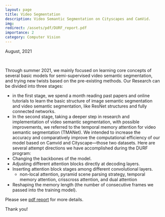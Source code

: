 ```yaml
---
layout: page
title: Video Segmentation
description: Video Semantic Segmentation on Cityscapes and CamVid.
img: 
redirect: /assets/pdf/DURF_report.pdf
importance: 2
category: Computer Vision
---
```


August, 2021

<br>

Through summer 2021, we mainly focused on learning core concepts of several basic models for semi-supervised video semantic segmentation, and trying new twists based on the pre-existing methods. Our Research can be divided into three stages: 
- in the first stage, we spend a month reading past papers and online tutorials to learn the basic structure of image semantic segmentation and video semantic segmentation, like ResNet structures and fully connected networks.
- In the second stage, taking a deeper step in research and implementation of video semantic segmentation, with possible improvements, we referred to the temporal memory attention for video semantic segmentation (TMANet). We intended to increase the accuracy and comparatively improve the computational efficiency of our model based on Camvid and Cityscape—those two datasets. Here are several attempt directions we have accomplished during the DURF program:
- Changing the backbones of the model.
- Adjusting different attention blocks directly at decoding layers.
- Inserting attention block stages among different convolutional layers.
    - non-local attention, pyramid scene parsing strategy, temporal memory attention, crisscross attention, and dual attention
- Reshaping the memory length (the number of consecutive frames we passed into the training model).

Please see <a href="/assets/pdf/DURF_report.pdf" target="_blank">pdf report</a> for more details.

Thank you!


